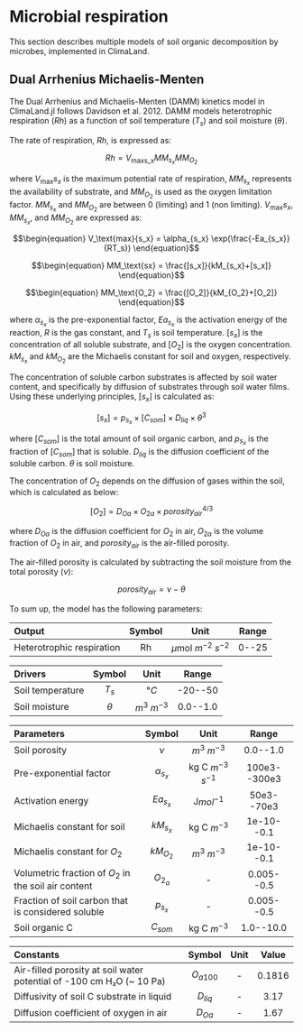 # Microbial respiration
This section describes multiple models of soil organic decomposition
by microbes, implemented in ClimaLand.

## Dual Arrhenius Michaelis-Menten

The Dual Arrhenius and Michaelis-Menten (DAMM) kinetics model in ClimaLand.jl follows Davidson et al. 2012. DAMM models heterotrophic respiration ($Rh$) as a function of soil temperature ($T_s$) and soil moisture ($\theta$).

The rate of respiration, $Rh$, is expressed as:
```math
\begin{equation}
    Rh = V_\text{maxs_x}MM_{s_x}MM_{O_2}
\end{equation}
```

where $V_\text{max}{s_x}$ is the maximum potential rate of respiration, $MM_{s_x}$ represents the availability of substrate, and $MM_{O_2}$ is used as the oxygen limitation factor. $MM_{s_x}$ and $MM_{O_2}$ are between 0 (limiting) and 1 (non limiting). $V_\text{max}{s_x}$, $MM_{s_x}$, and $MM_{O_2}$ are expressed as:

```math
\begin{equation}
    V_\text{max}{s_x} = \alpha_{s_x} \exp(\frac{-Ea_{s_x}}{RT_s})
\end{equation}
```
```math
\begin{equation}
    MM_\text{sx} = \frac{[s_x]}{kM_{s_x}+[s_x]}
\end{equation}
```
```math
\begin{equation}
    MM_\text{O_2} = \frac{[O_2]}{kM_{O_2}+[O_2]}
\end{equation}
```
where $\alpha_{s_x}$ is the pre-exponential factor, $Ea_{s_x}$ is the activation energy of the reaction, $R$ is the gas constant, and $T_s$ is soil temperature. $[s_x]$ is the concentration of all soluble substrate, and $[O_2]$ is the oxygen concentration. $kM_{s_x}$ and $kM_{O_2}$ are the Michaelis constant for soil and oxygen, respectively.

The concentration of soluble carbon substrates is affected by soil water content, and specifically by diffusion of substrates through soil water films. Using these underlying principles, $[s_x]$ is calculated as:
```math
\begin{equation}
    [s_x] = p_{s_x}\times[C_{som}]\times D_{liq}\times\theta^3
\end{equation}
```
where $[C_{som}]$ is the total amount of soil organic carbon, and $p_{s_x}$ is the fraction of $[C_{som}]$ that is soluble. $D_{liq}$ is the diffusion coefficient of the soluble carbon. $\theta$ is soil moisture.

The concentration of $O_2$ depends on the diffusion of gases within the soil, which is calculated as below:
```math
\begin{equation}
    [O_2] = D_{Oa}\times O_{2a} \times porosity_{air}^{4/3}
\end{equation}
```
where $D_{Oa}$ is the diffusion coefficient for $O_2$ in air, $O_{2a}$ is the volume fraction of $O_2$ in air, and $porosity_{air}$ is the air-filled porosity.

The air-filled porosity is calculated by subtracting the soil moisture from the total porosity ($\nu$):
```math
\begin{equation}
    porosity_{air} = \nu - \theta
\end{equation}
```

To sum up, the model has the following parameters:

| Output | Symbol | Unit | Range |
| :---         |     :---:      |    :---:      |     :---:   |
| Heterotrophic respiration  | Rh     | $\mu$mol $m^{-2}$ $s^{-2}$  | 0--25 |

| Drivers | Symbol | Unit | Range |
| :---         |     :---:      |    :---:      |     :---:   |
| Soil temperature | $T_s$  | $°C$  | -20--50 |
| Soil moisture     | $\theta$   | $m^3$ $m^{-3}$ | 0.0--1.0 |

| Parameters | Symbol | Unit | Range |
| :---         |     :---:      |    :---:      |     :---:   |
| Soil porosity | $\nu$  | $m^3$ $m^{-3}$  | 0.0--1.0 |
| Pre-exponential factor  | $\alpha_{s_x}$   | kg C $m^{-3}$ $s^{-1}$ | 100e3--300e3 |
| Activation energy | $Ea_{s_x}$  | J$mol^{-1}$  | 50e3--70e3 |
| Michaelis constant for soil    | $kM_{s_x}$   | kg C $m^{-3}$ | 1e-10--0.1 |
| Michaelis constant for $O_2$ | $kM_{O_2}$ | $m^3$ $m^{-3}$  | 1e-10--0.1 |
| Volumetric fraction of $O_2$ in the soil air content  | $O_{2_a}$   | - | 0.005--0.5 |
| Fraction of soil carbon that is considered soluble | $p_{s_x}$ | - | 0.005--0.5 |
| Soil organic C | $C_{som}$  | kg C $m^{-3}$ | 1.0--10.0 |

| Constants | Symbol | Unit | Value |
| :---         |     :---:      |    :---:      |     :---:   |
| Air-filled porosity at soil water potential of -100 cm H₂O (~ 10 Pa) | $O_{a100}$ | - | 0.1816 |
| Diffusivity of soil C substrate in liquid | $D_{liq}$ | - | 3.17 |
| Diffusion coefficient of oxygen in air | $D_{Oa}$ | - | 1.67 |
